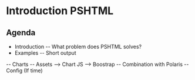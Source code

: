 # Introduction PSHTML

## Agenda

- Introduction
-- What problem does PSHTML solves?
- Examples
-- Short output

-- Charts
-- Assets
 --> Chart JS
 --> Boostrap
-- Combination with Polaris
-- Config (If time)